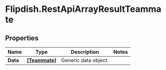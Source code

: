 # Flipdish.RestApiArrayResultTeammate

## Properties

Name | Type | Description | Notes
------------ | ------------- | ------------- | -------------
**Data** | [**[Teammate]**](Teammate.md) | Generic data object. | 


